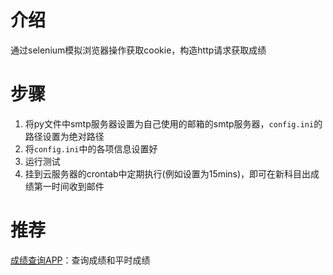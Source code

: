 # 介绍
通过selenium模拟浏览器操作获取cookie，构造http请求获取成绩
# 步骤
1. 将py文件中smtp服务器设置为自己使用的邮箱的smtp服务器，`config.ini`的路径设置为绝对路径
2. 将`config.ini`中的各项信息设置好
3. 运行测试
4. 挂到云服务器的crontab中定期执行(例如设置为15mins)，即可在新科目出成绩第一时间收到邮件
# 推荐
[成绩查询APP](https://github.com/YQ157/GradeAndDetails)：查询成绩和平时成绩

